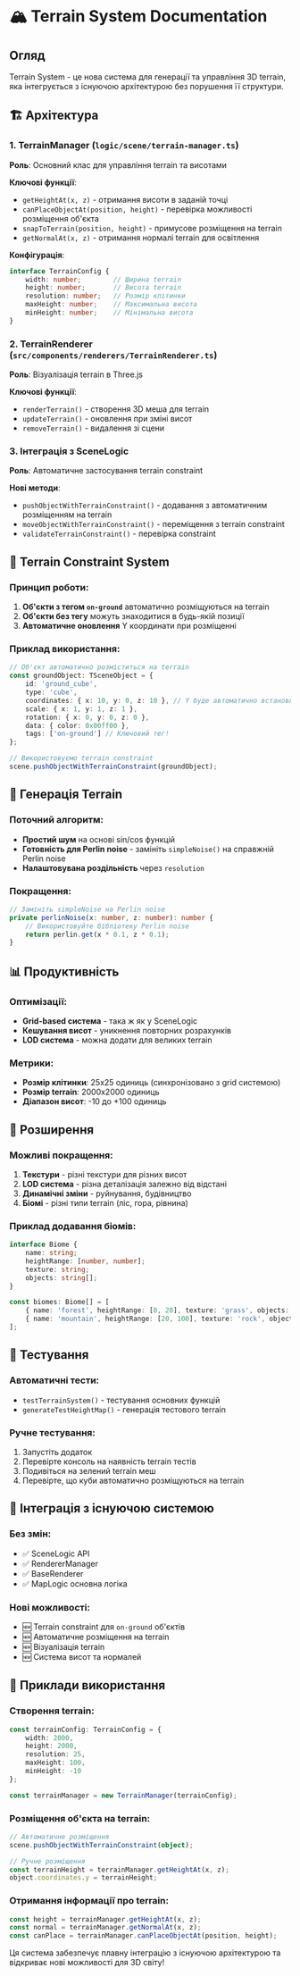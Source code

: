 # 🏔️ Terrain System Documentation

## Огляд

Terrain System - це нова система для генерації та управління 3D terrain, яка інтегрується з існуючою архітектурою без порушення її структури.

## 🏗️ Архітектура

### 1. **TerrainManager** (`logic/scene/terrain-manager.ts`)
**Роль**: Основний клас для управління terrain та висотами

**Ключові функції**:
- `getHeightAt(x, z)` - отримання висоти в заданій точці
- `canPlaceObjectAt(position, height)` - перевірка можливості розміщення об'єкта
- `snapToTerrain(position, height)` - примусове розміщення на terrain
- `getNormalAt(x, z)` - отримання нормалі terrain для освітлення

**Конфігурація**:
```typescript
interface TerrainConfig {
    width: number;        // Ширина terrain
    height: number;       // Висота terrain  
    resolution: number;   // Розмір клітинки
    maxHeight: number;    // Максимальна висота
    minHeight: number;    // Мінімальна висота
}
```

### 2. **TerrainRenderer** (`src/components/renderers/TerrainRenderer.ts`)
**Роль**: Візуалізація terrain в Three.js

**Ключові функції**:
- `renderTerrain()` - створення 3D меша для terrain
- `updateTerrain()` - оновлення при зміні висот
- `removeTerrain()` - видалення зі сцени

### 3. **Інтеграція з SceneLogic**
**Роль**: Автоматичне застосування terrain constraint

**Нові методи**:
- `pushObjectWithTerrainConstraint()` - додавання з автоматичним розміщенням на terrain
- `moveObjectWithTerrainConstraint()` - переміщення з terrain constraint
- `validateTerrainConstraint()` - перевірка constraint

## 🎯 Terrain Constraint System

### Принцип роботи:
1. **Об'єкти з тегом `on-ground`** автоматично розміщуються на terrain
2. **Об'єкти без тегу** можуть знаходитися в будь-якій позиції
3. **Автоматичне оновлення** Y координати при розміщенні

### Приклад використання:
```typescript
// Об'єкт автоматично розміститься на terrain
const groundObject: TSceneObject = {
    id: 'ground_cube',
    type: 'cube',
    coordinates: { x: 10, y: 0, z: 10 }, // Y буде автоматично встановлено
    scale: { x: 1, y: 1, z: 1 },
    rotation: { x: 0, y: 0, z: 0 },
    data: { color: 0x00ff00 },
    tags: ['on-ground'] // Ключовий тег!
};

// Використовуємо terrain constraint
scene.pushObjectWithTerrainConstraint(groundObject);
```

## 🔧 Генерація Terrain

### Поточний алгоритм:
- **Простий шум** на основі sin/cos функцій
- **Готовність для Perlin noise** - замініть `simpleNoise()` на справжній Perlin noise
- **Налаштовувана роздільність** через `resolution`

### Покращення:
```typescript
// Замініть simpleNoise на Perlin noise
private perlinNoise(x: number, z: number): number {
    // Використовуйте бібліотеку Perlin noise
    return perlin.get(x * 0.1, z * 0.1);
}
```

## 📊 Продуктивність

### Оптимізації:
- **Grid-based система** - така ж як у SceneLogic
- **Кешування висот** - уникнення повторних розрахунків
- **LOD система** - можна додати для великих terrain

### Метрики:
- **Розмір клітинки**: 25x25 одиниць (синхронізовано з grid системою)
- **Розмір terrain**: 2000x2000 одиниць
- **Діапазон висот**: -10 до +100 одиниць

## 🚀 Розширення

### Можливі покращення:
1. **Текстури** - різні текстури для різних висот
2. **LOD система** - різна деталізація залежно від відстані
3. **Динамічні зміни** - руйнування, будівництво
4. **Біомі** - різні типи terrain (ліс, гора, рівнина)

### Приклад додавання біомів:
```typescript
interface Biome {
    name: string;
    heightRange: [number, number];
    texture: string;
    objects: string[];
}

const biomes: Biome[] = [
    { name: 'forest', heightRange: [0, 20], texture: 'grass', objects: ['tree'] },
    { name: 'mountain', heightRange: [20, 100], texture: 'rock', objects: ['boulder'] }
];
```

## 🧪 Тестування

### Автоматичні тести:
- `testTerrainSystem()` - тестування основних функцій
- `generateTestHeightMap()` - генерація тестового terrain

### Ручне тестування:
1. Запустіть додаток
2. Перевірте консоль на наявність terrain тестів
3. Подивіться на зелений terrain меш
4. Перевірте, що куби автоматично розміщуються на terrain

## 🔗 Інтеграція з існуючою системою

### Без змін:
- ✅ SceneLogic API
- ✅ RendererManager
- ✅ BaseRenderer
- ✅ MapLogic основна логіка

### Нові можливості:
- 🆕 Terrain constraint для `on-ground` об'єктів
- 🆕 Автоматичне розміщення на terrain
- 🆕 Візуалізація terrain
- 🆕 Система висот та нормалей

## 📝 Приклади використання

### Створення terrain:
```typescript
const terrainConfig: TerrainConfig = {
    width: 2000,
    height: 2000,
    resolution: 25,
    maxHeight: 100,
    minHeight: -10
};

const terrainManager = new TerrainManager(terrainConfig);
```

### Розміщення об'єкта на terrain:
```typescript
// Автоматичне розміщення
scene.pushObjectWithTerrainConstraint(object);

// Ручне розміщення
const terrainHeight = terrainManager.getHeightAt(x, z);
object.coordinates.y = terrainHeight;
```

### Отримання інформації про terrain:
```typescript
const height = terrainManager.getHeightAt(x, z);
const normal = terrainManager.getNormalAt(x, z);
const canPlace = terrainManager.canPlaceObjectAt(position, height);
```

Ця система забезпечує плавну інтеграцію з існуючою архітектурою та відкриває нові можливості для 3D світу!
